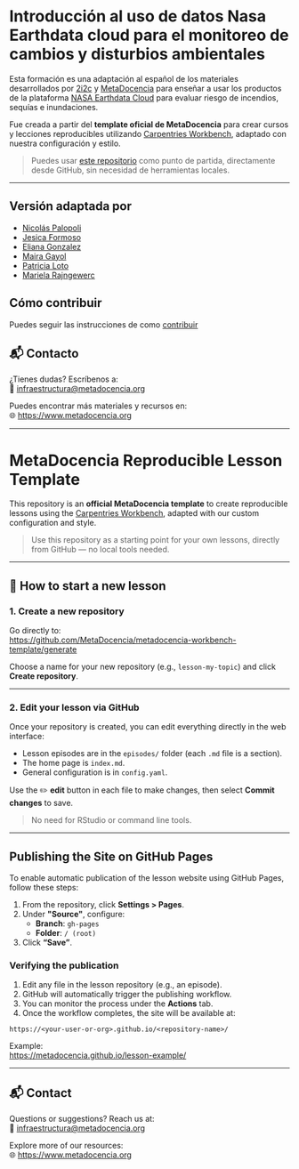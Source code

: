 # Introducción al uso de datos Nasa Earthdata cloud para el monitoreo de cambios y disturbios ambientales

Esta formación es una adaptación al español de los materiales desarrollados por [2i2c](https://2i2c.org/) y [MetaDocencia](https://www.metadocencia.org/) para enseñar a usar los productos de la plataforma [NASA Earthdata Cloud](https://www.earthdata.nasa.gov/) para evaluar riesgo de incendios, sequías e inundaciones. 

Fue creada a partir del **template oficial de MetaDocencia** para crear cursos y lecciones reproducibles utilizando [Carpentries Workbench](https://carpentries.github.io/sandpaper/), adaptado con nuestra configuración y estilo.

> Puedes usar [este repositorio](https://github.com/MetaDocencia/metadocencia-workbench-template) como punto de partida, directamente desde GitHub, sin necesidad de herramientas locales.

---

## Versión adaptada por

- [Nicolás Palopoli](https://github.com/NPalopoli)
- [Jesica Formoso](https://github.com/JFormoso)
- [Eliana Gonzalez](https://github.com/ebgonzal)
- [Maira Gayol]()
- [Patricia Loto](https://github.com/PatriLoto)
- [Mariela Rajngewerc](https://github.com/marielaraj)


## Cómo contribuir

Puedes seguir las instrucciones de como [contribuir](./CONTRIBUTING.md)

## 📬 Contacto

¿Tienes dudas? Escríbenos a:  
📧 infraestructura@metadocencia.org

Puedes encontrar más materiales y recursos en:  
🌐 https://www.metadocencia.org

---

# MetaDocencia Reproducible Lesson Template

This repository is an **official MetaDocencia template** to create reproducible lessons using the [Carpentries Workbench](https://carpentries.github.io/sandpaper/), adapted with our custom configuration and style.

> Use this repository as a starting point for your own lessons, directly from GitHub — no local tools needed.

---

## 🚀 How to start a new lesson

### 1. Create a new repository

Go directly to:  
https://github.com/MetaDocencia/metadocencia-workbench-template/generate

Choose a name for your new repository (e.g., `lesson-my-topic`) and click **Create repository**.

---

### 2. Edit your lesson via GitHub

Once your repository is created, you can edit everything directly in the web interface:

- Lesson episodes are in the `episodes/` folder (each `.md` file is a section).
- The home page is `index.md`.
- General configuration is in `config.yaml`.

Use the ✏️ **edit** button in each file to make changes, then select **Commit changes** to save.

> No need for RStudio or command line tools.

---

## Publishing the Site on GitHub Pages

To enable automatic publication of the lesson website using GitHub Pages, follow these steps:

1. From the repository, click **Settings > Pages**.
2. Under **"Source"**, configure:
   - **Branch**: `gh-pages`
   - **Folder**: `/ (root)`
3. Click **“Save”**.

### Verifying the publication

1. Edit any file in the lesson repository (e.g., an episode).
2. GitHub will automatically trigger the publishing workflow.
3. You can monitor the process under the **Actions** tab.
4. Once the workflow completes, the site will be available at:

``` 
https://<your-user-or-org>.github.io/<repository-name>/
```

Example:  
https://metadocencia.github.io/lesson-example/

---

## 📬 Contact

Questions or suggestions? Reach us at:  
📧 infraestructura@metadocencia.org

Explore more of our resources:  
🌐 https://www.metadocencia.org
